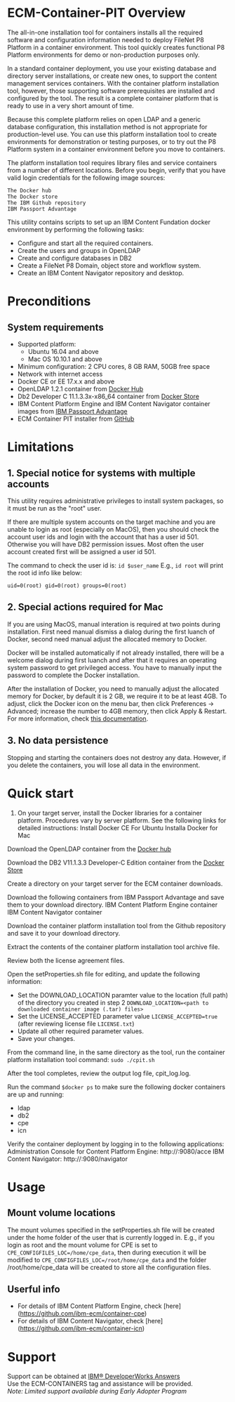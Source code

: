 # ECM-Container-PIT Overview
The all-in-one installation tool for containers installs all the required software and configuration information needed to deploy FileNet P8 Platform in a container environment. This tool quickly creates functional P8 Platform environments for demo or non-production purposes only.

In a standard container deployment, you use your existing database and directory server installations, or create new ones, to support the content management services containers. With the container platform installation tool, however, those supporting software prerequisites are installed and configured by the tool. The result is a complete container platform that is ready to use in a very short amount of time.

Because this complete platform relies on open LDAP and a generic database configuration, this installation method is not appropriate for production-level use. You can use this platform installation tool to create environments for demonstration or testing purposes, or to try out the P8 Platform system in a container environment before you move to containers.

The platform installation tool requires library files and service containers from a number of different locations. Before you begin, verify that you have valid login credentials for the following image sources:

    The Docker hub
    The Docker store
    The IBM Github repository
    IBM Passport Advantage
	
This utility contains scripts to set up an IBM Content Fundation docker environment by performing the following tasks:

- Configure and start all the required containers.
- Create the users and groups in OpenLDAP
- Create and configure databases in DB2
- Create a FileNet P8 Domain, object store and workflow system.
- Create an IBM Content Navigator repository and desktop.

# Preconditions
## System requirements
- Supported platform: 
  - Ubuntu 16.04 and above 
  - Mac OS 10.10.1 and above
- Minimum configuration: 2 CPU cores, 8 GB RAM, 50GB free space
- Network with internet access
- Docker CE or EE 17.x.x and above
- OpenLDAP 1.2.1 container from [Docker Hub](https://github.com/osixia/docker-openldap)
- Db2 Developer C 11.1.3.3x-x86_64 container from [Docker Store](https://store.docker.com/images/db2-developer-c-edition)
- IBM Content Platform Engine and IBM Content Navigator container images from [IBM Passport Advantage](https://www-01.ibm.com/software/passportadvantage/pacustomers.html)
- ECM Container PIT installer from [GitHub](https://github.com/ibm-ecm/container-demo)

# Limitations
## 1. Special notice for systems with multiple accounts
This utility requires administrative privileges to install system packages, so it must be run as the "root" user.

If there are multiple system accounts on the target machine and you are unable to login as root (especially on MacOS), then you should check the account user ids and login with the account that has a user id 501. Otherwise you will have DB2 permission issues. Most often the user account created first will be assigned a user id 501.

The command to check the user id is:
```id $user_name``` 
E.g., ```id root``` will print the root id info like below:

```uid=0(root) gid=0(root) groups=0(root)```

## 2. Special actions required for Mac
If you are using MacOS, manual interation is required at two points during installation. First need manual dismiss a dialog during the first luanch of Docker, second need manual adjust the allocated memory to Docker.

Docker will be installed automatically if not already installed, there will be a welcome dialog during first luanch and after that it requires an operating system password to get privileged access. You have to manually input the password to complete the Docker installation.

After the installation of Docker, you need to manually adjust the allocated memory for Docker, by default it is 2 GB, we require it to be at least 4GB. To adjust, click the Docker icon on the menu bar, then click Preferences -> Advanced; increase the number to 4GB memory, then click Apply & Restart. For more information, check [this documentation](https://docs.docker.com/docker-for-mac/#preferences).

## 3. No data persistence
Stopping and starting the containers does not destroy any data. However, if you delete the containers, you will lose all data in the environment. 


# Quick start
1. On your target server, install the Docker libraries for a container platform. Procedures vary by server platform. See the following links for detailed instructions:
        Install Docker CE For Ubuntu
        Installa Docker for Mac

Download the OpenLDAP container from the [Docker hub](https://hub.docker.com/r/osixia/openldap/)

Download the DB2 V11.1.3.3 Developer-C Edition container from the [Docker Store](https://store.docker.com/images/db2-developer-c-edition)

Create a directory on your target server for the ECM container downloads.

Download the following containers from IBM Passport Advantage and save them to your download directory.
        IBM Content Platform Engine container
        IBM Content Navigator container

Download the container platform installation tool from the Github repository and save it to your download directory. 
    
Extract the contents of the container platform installation tool archive file.

Review both the license agreement files.

Open the setProperties.sh file for editing, and update the following information:
- Set the DOWNLOAD_LOCATION paramter value to the location (full path) of the directory you created in step 2
	```DOWNLOAD_LOCATION=<path to downloaded container image (.tar) files>```
- Set the LICENSE_ACCEPTED parameter value
	```LICENSE_ACCEPTED=true``` (after reviewing license file ```LICENSE.txt```)
 - Update all other required parameter values.
- Save your changes.
    
From the command line, in the same directory as the tool, run the container platform installation tool command:
```sudo ./cpit.sh```

After the tool completes, review the output log file, cpit_log.log.

Run the command ```$docker ps``` to make sure the following docker containers are up and running:
- ldap
- db2
- cpe
- icn

Verify the container deployment by logging in to the following applications:
        Administration Console for Content Platform Engine: http://<hostname>:9080/acce
        IBM Content Navigator: http://<hostname>:9080/navigator

# Usage
## Mount volume locations
The mount volumes specified in the setProperties.sh file will be created under the home folder of the user that is currently logged in.
E.g., if you login as root and the mount volume for CPE is set to ```CPE_CONFIGFILES_LOC=/home/cpe_data```, then during execution it will be modified to ```CPE_CONFIGFILES_LOC=/root/home/cpe_data``` and the folder /root/home/cpe_data will be created to store all the configuration files.

## Userful info
- For details of IBM Content Platform Engine, check [here] (https://github.com/ibm-ecm/container-cpe)
- For details of IBM Content Navigator, check [here] (https://github.com/ibm-ecm/container-icn)

# Support
Support can be obtained at [IBM® DeveloperWorks Answers](https://developer.ibm.com/answers/)
<br>
Use the ECM-CONTAINERS tag and assistance will be provided.<br>
*Note: Limited support available during Early Adopter Program*
 
